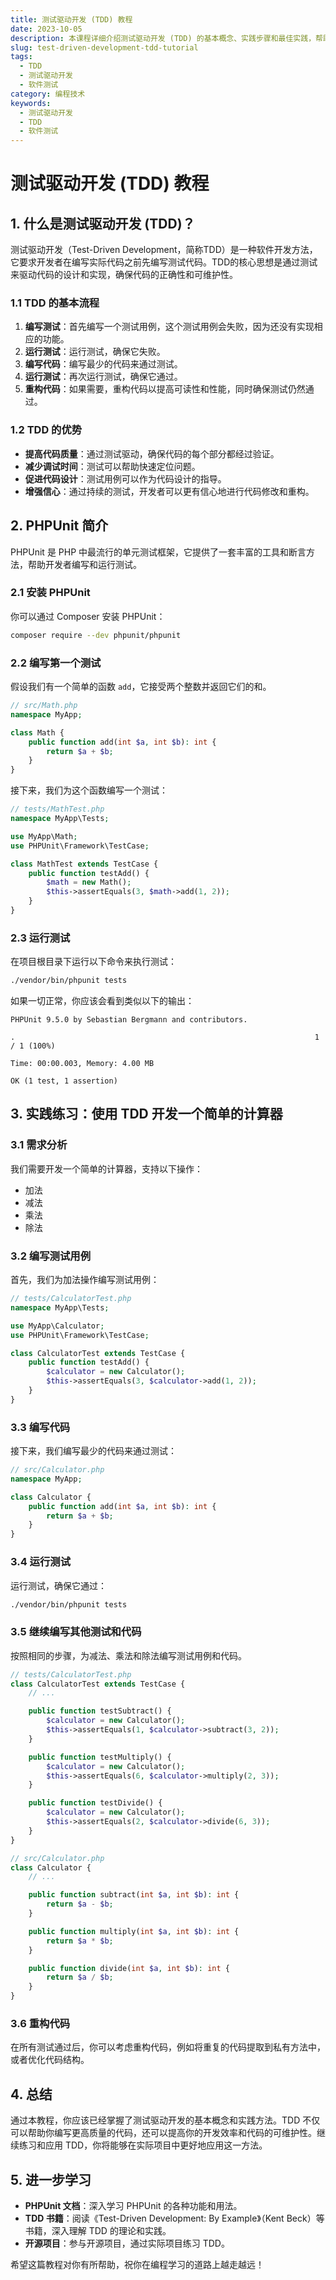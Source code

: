 ```yaml
---
title: 测试驱动开发 (TDD) 教程
date: 2023-10-05
description: 本课程详细介绍测试驱动开发 (TDD) 的基本概念、实践步骤和最佳实践，帮助开发者提高代码质量和开发效率。
slug: test-driven-development-tdd-tutorial
tags:
  - TDD
  - 测试驱动开发
  - 软件测试
category: 编程技术
keywords:
  - 测试驱动开发
  - TDD
  - 软件测试
---
```


# 测试驱动开发 (TDD) 教程

## 1. 什么是测试驱动开发 (TDD)？

测试驱动开发（Test-Driven Development，简称TDD）是一种软件开发方法，它要求开发者在编写实际代码之前先编写测试代码。TDD的核心思想是通过测试来驱动代码的设计和实现，确保代码的正确性和可维护性。

### 1.1 TDD 的基本流程

1. **编写测试**：首先编写一个测试用例，这个测试用例会失败，因为还没有实现相应的功能。
2. **运行测试**：运行测试，确保它失败。
3. **编写代码**：编写最少的代码来通过测试。
4. **运行测试**：再次运行测试，确保它通过。
5. **重构代码**：如果需要，重构代码以提高可读性和性能，同时确保测试仍然通过。

### 1.2 TDD 的优势

- **提高代码质量**：通过测试驱动，确保代码的每个部分都经过验证。
- **减少调试时间**：测试可以帮助快速定位问题。
- **促进代码设计**：测试用例可以作为代码设计的指导。
- **增强信心**：通过持续的测试，开发者可以更有信心地进行代码修改和重构。

## 2. PHPUnit 简介

PHPUnit 是 PHP 中最流行的单元测试框架，它提供了一套丰富的工具和断言方法，帮助开发者编写和运行测试。

### 2.1 安装 PHPUnit

你可以通过 Composer 安装 PHPUnit：

```bash
composer require --dev phpunit/phpunit
```

### 2.2 编写第一个测试

假设我们有一个简单的函数 `add`，它接受两个整数并返回它们的和。

```php
// src/Math.php
namespace MyApp;

class Math {
    public function add(int $a, int $b): int {
        return $a + $b;
    }
}
```

接下来，我们为这个函数编写一个测试：

```php
// tests/MathTest.php
namespace MyApp\Tests;

use MyApp\Math;
use PHPUnit\Framework\TestCase;

class MathTest extends TestCase {
    public function testAdd() {
        $math = new Math();
        $this->assertEquals(3, $math->add(1, 2));
    }
}
```

### 2.3 运行测试

在项目根目录下运行以下命令来执行测试：

```bash
./vendor/bin/phpunit tests
```

如果一切正常，你应该会看到类似以下的输出：

```
PHPUnit 9.5.0 by Sebastian Bergmann and contributors.

.                                                                   1 / 1 (100%)

Time: 00:00.003, Memory: 4.00 MB

OK (1 test, 1 assertion)
```

## 3. 实践练习：使用 TDD 开发一个简单的计算器

### 3.1 需求分析

我们需要开发一个简单的计算器，支持以下操作：

- 加法
- 减法
- 乘法
- 除法

### 3.2 编写测试用例

首先，我们为加法操作编写测试用例：

```php
// tests/CalculatorTest.php
namespace MyApp\Tests;

use MyApp\Calculator;
use PHPUnit\Framework\TestCase;

class CalculatorTest extends TestCase {
    public function testAdd() {
        $calculator = new Calculator();
        $this->assertEquals(3, $calculator->add(1, 2));
    }
}
```

### 3.3 编写代码

接下来，我们编写最少的代码来通过测试：

```php
// src/Calculator.php
namespace MyApp;

class Calculator {
    public function add(int $a, int $b): int {
        return $a + $b;
    }
}
```

### 3.4 运行测试

运行测试，确保它通过：

```bash
./vendor/bin/phpunit tests
```

### 3.5 继续编写其他测试和代码

按照相同的步骤，为减法、乘法和除法编写测试用例和代码。

```php
// tests/CalculatorTest.php
class CalculatorTest extends TestCase {
    // ...

    public function testSubtract() {
        $calculator = new Calculator();
        $this->assertEquals(1, $calculator->subtract(3, 2));
    }

    public function testMultiply() {
        $calculator = new Calculator();
        $this->assertEquals(6, $calculator->multiply(2, 3));
    }

    public function testDivide() {
        $calculator = new Calculator();
        $this->assertEquals(2, $calculator->divide(6, 3));
    }
}
```

```php
// src/Calculator.php
class Calculator {
    // ...

    public function subtract(int $a, int $b): int {
        return $a - $b;
    }

    public function multiply(int $a, int $b): int {
        return $a * $b;
    }

    public function divide(int $a, int $b): int {
        return $a / $b;
    }
}
```

### 3.6 重构代码

在所有测试通过后，你可以考虑重构代码，例如将重复的代码提取到私有方法中，或者优化代码结构。

## 4. 总结

通过本教程，你应该已经掌握了测试驱动开发的基本概念和实践方法。TDD 不仅可以帮助你编写更高质量的代码，还可以提高你的开发效率和代码的可维护性。继续练习和应用 TDD，你将能够在实际项目中更好地应用这一方法。

## 5. 进一步学习

- **PHPUnit 文档**：深入学习 PHPUnit 的各种功能和用法。
- **TDD 书籍**：阅读《Test-Driven Development: By Example》（Kent Beck）等书籍，深入理解 TDD 的理论和实践。
- **开源项目**：参与开源项目，通过实际项目练习 TDD。

希望这篇教程对你有所帮助，祝你在编程学习的道路上越走越远！